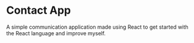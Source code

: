 # Contact App 
 A simple communication application made using React to get started with the React language and improve myself.
